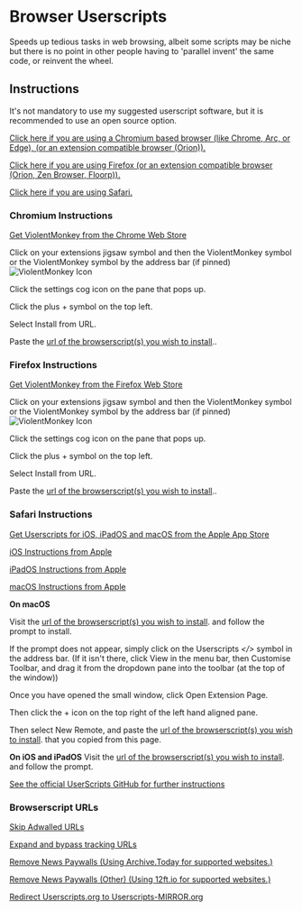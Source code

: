 # Browser Userscripts 
Speeds up tedious tasks in web browsing, albeit some scripts may be niche but there is no point in other people having to 'parallel invent' the same code, or reinvent the wheel.

## Instructions
It's not mandatory to use my suggested userscript software, but it is recommended to use an open source option.

[Click here if you are using a Chromium based browser (like Chrome, Arc, or Edge), (or an extension compatible browser (Orion)).](#chromium-instructions)

[Click here if you are using Firefox (or an extension compatible browser (Orion, Zen Browser, Floorp)).](#firefox-instructions)

[Click here if you are using Safari.](#safari-instructions)

### Chromium Instructions
[Get ViolentMonkey from the Chrome Web Store](https://chrome.google.com/webstore/detail/violent-monkey/jinjaccalgkegednnccohejagnlnfdag)

Click on your extensions jigsaw symbol and then the ViolentMonkey symbol or the ViolentMonkey symbol by the address bar (if pinned) 
![ViolentMonkey Icon](https://violentmonkey.github.io/static/vm-6437e4e5a400c6eff1c23ead4d549b0a.png)

Click the settings cog icon on the pane that pops up.

Click the plus + symbol on the top left.

Select Install from URL.

Paste the [url of the browserscript(s) you wish to install](#browserscript-urls)..

### Firefox Instructions
[Get ViolentMonkey from the Firefox Web Store](https://addons.mozilla.org/firefox/addon/violentmonkey/)

Click on your extensions jigsaw symbol and then the ViolentMonkey symbol or the ViolentMonkey symbol by the address bar (if pinned) 
![ViolentMonkey Icon](https://violentmonkey.github.io/static/vm-6437e4e5a400c6eff1c23ead4d549b0a.png)

Click the settings cog icon on the pane that pops up.

Click the plus + symbol on the top left.

Select Install from URL.

Paste the [url of the browserscript(s) you wish to install](#browserscript-urls)..

### Safari Instructions
[Get Userscripts for iOS, iPadOS and macOS from the Apple App Store](https://itunes.apple.com/us/app/userscripts/id1463298887)


[iOS Instructions from Apple](https://support.apple.com/en-gb/guide/iphone/iphab0432bf6/ios)

[iPadOS Instructions from Apple](https://support.apple.com/en-gb/guide/ipad/ipada7ca2a18/ipados)

[macOS Instructions from Apple](https://support.apple.com/en-gb/102343#turnon)

**On macOS**

Visit the [url of the browserscript(s) you wish to install](#browserscript-urls). and follow the prompt to install.


If the prompt does not appear, simply click on the Userscripts *</>* symbol in the address bar. (If it isn't there, click View in the menu bar, then Customise Toolbar, and drag it from the dropdown pane into the toolbar (at the top of the window))

Once you have opened the small window, click Open Extension Page.

Then click the + icon on the top right of the left hand aligned pane.

Then select New Remote, and paste the [url of the browserscript(s) you wish to install](#browserscript-urls). that you copied from this page.

**On iOS and iPadOS**
Visit the [url of the browserscript(s) you wish to install](#browserscript-urls). and follow the prompt. 

[See the official UserScripts GitHub for further instructions](https://github.com/quoid/userscripts#usage)


### Browserscript URLs
[Skip Adwalled URLs](https://github.com/GreeniusGenius/Browser-Userscripts/raw/master/src/Skip%20Adwalled%20URLs.user.js)

[Expand and bypass tracking URLs](https://github.com/GreeniusGenius/Browser-Userscripts/raw/master/src/Expand%20URL.user.js)

[Remove News Paywalls (Using Archive.Today for supported websites.)](https://github.com/GreeniusGenius/Browser-Userscripts/raw/master/src/Remove%20News%20Paywall.user.js)

[Remove News Paywalls (Other) (Using 12ft.io for supported websites.)](https://github.com/GreeniusGenius/Browser-Userscripts/raw/master/src/Remove%20Other%20News%20Paywalls.user.js)

[Redirect Userscripts.org to Userscripts-MIRROR.org](https://github.com/GreeniusGenius/Browser-Userscripts/raw/master/src/Userscripts.org%20to%20Userscripts-MIRROR.org.user.js)